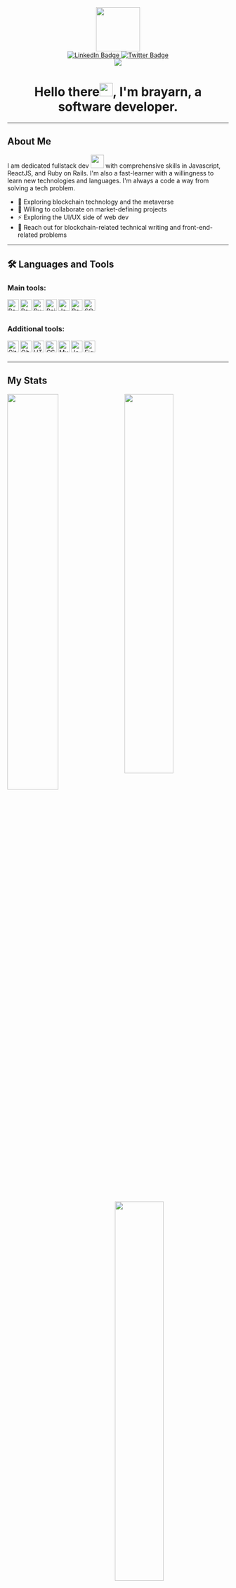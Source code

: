<div align="center">
  <div id="header">
  <img src="https://media.giphy.com/media/VTtANKl0beDFQRLDTh/giphy.gif" width="100"/>
</div>

<div id="badges">
  <a href="https://www.linkedin.com/in/brayarn">
    <img src="https://img.shields.io/badge/LinkedIn-blue?style=for-the-badge&logo=linkedin&logoColor=white" alt="LinkedIn Badge"/>
  </a>
  <a href="https://twitter.com/o_brayarn">
    <img src="https://img.shields.io/badge/Twitter-blue?style=for-the-badge&logo=twitter&logoColor=white" alt="Twitter Badge"/>
  </a>
</div>
  <img src="https://gpvc.arturio.dev/o-brayarn"/>

  <h1>
  Hello there<img src="https://media.giphy.com/media/hvRJCLFzcasrR4ia7z/giphy.gif" width="30px"/>, I'm brayarn, a software developer.
</h1>
</div>

<!-- 📫 [Twitter](https://twitter.com/brainyobee) | [LinkedIn](https://www.linkedin.com/in/brayarn/) <br/> -->

<!-- <h position="center">![Profile views](https://gpvc.arturio.dev/o-brayarn) </h> -->

<hr />

## **About Me**

I am dedicated fullstack dev <img src="https://media.giphy.com/media/WUlplcMpOCEmTGBtBW/giphy.gif" width="30"> with comprehensive skills in Javascript, ReactJS, and Ruby on Rails. I'm also a fast-learner with a willingness to learn new technologies and languages. I'm always a code a way from solving a tech problem.

- 🌱 Exploring blockchain technology and the metaverse
- 👯 Willing to collaborate on market-defining projects
- ⚡ Exploring the UI/UX side of web dev
- 💬 Reach out for blockchain-related technical writing and front-end-related problems

<hr />

## 🛠️ Languages and Tools

### **Main tools:**

<img align="left" src="https://cdn.jsdelivr.net/gh/devicons/devicon/icons/react/react-original.svg" alt ="ReactJS" width="26px" />
<img align="left" src="https://cdn.jsdelivr.net/gh/devicons/devicon/icons/redux/redux-original.svg" alt="Redux" width="26px"/>
<img align="left" src="https://cdn.jsdelivr.net/gh/devicons/devicon/icons/ruby/ruby-plain.svg" alt="Ruby" width="26px" />
<img align="left" src="https://cdn.jsdelivr.net/gh/devicons/devicon/icons/rails/rails-original-wordmark.svg" alt="Rails" width="26px"/>
<img align="left" src="https://cdn.jsdelivr.net/gh/devicons/devicon/icons/javascript/javascript-original.svg" alt="JavaScript" width="26px" />
<img align="left" src="https://cdn.jsdelivr.net/gh/devicons/devicon/icons/postgresql/postgresql-original.svg" alt="Postgresql" width="26px"/>
<img align="left" src="https://cdn.jsdelivr.net/gh/devicons/devicon/icons/sqlite/sqlite-original.svg" alt="SQLite" width="26px" />

<!-- Create on a new line -->

<br />

<br />

### **Additional tools:**

 <img  align="left" src="https://cdn.jsdelivr.net/gh/devicons/devicon/icons/git/git-plain.svg" alt="Git" width="26px"/>
 <img  align="left" src="https://cdn.jsdelivr.net/gh/devicons/devicon/icons/github/github-original.svg" alt="Github" width="26px"/>
 <img  align="left" src="https://cdn.jsdelivr.net/gh/devicons/devicon/icons/html5/html5-original.svg" alt="HTML5" width="26px"/>
 <img  align="left" src="https://cdn.jsdelivr.net/gh/devicons/devicon/icons/css3/css3-original.svg" alt="CSS3" width="26px"/>
 <img  align="left" src="https://cdn.jsdelivr.net/gh/devicons/devicon/icons/mysql/mysql-original.svg" alt="MySQL" width="26px" />
 <img  align="left" src="https://cdn.jsdelivr.net/gh/devicons/devicon/icons/java/java-original.svg" alt="Java" width="26px"/>
 <img  align="left" src="https://cdn.jsdelivr.net/gh/devicons/devicon/icons/figma/figma-original.svg" alt="Figma" width="26px" />

 <br/>
<br/>

<hr />

## My Stats

<img align="left" width = "48%" src = "http://github-readme-streak-stats.herokuapp.com/?user=o-brayarn&theme=radical"/>

<img align="right" width = "47%" src = "https://github-readme-stats.vercel.app/api?username=o-brayarn&show_icons=true&theme=radical"/>


<img align="left" width = "47%" src = "https://github-readme-stats.vercel.app/api/top-langs/?username=o-brayarn&layout=compact"/>


<img align="left" width = "47%" src = "https://www.codewars.com/users/bad-code/badges/large"/> <br/>

<img width = "100%" src = "https://github-readme-stats.vercel.app/api/wakatime?username=brayarn&theme=gotham&layout=compact"/>
